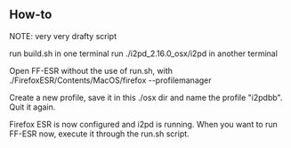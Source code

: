 ## How-to
NOTE: very very drafty script

run build.sh in one terminal
run ./i2pd_2.16.0_osx/i2pd in another terminal

Open FF-ESR without the use of run.sh, with ./FirefoxESR/Contents/MacOS/firefox --profilemanager

Create a new profile, save it in this ./osx dir and name the profile "i2pdbb". Quit it again.

Firefox ESR is now configured and i2pd is running. When you want to run FF-ESR now, execute it through the run.sh script.
